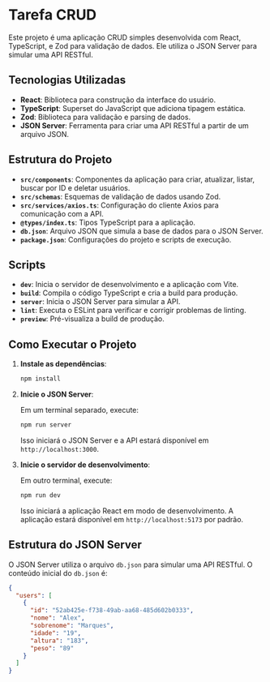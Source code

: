 # Tarefa CRUD

Este projeto é uma aplicação CRUD simples desenvolvida com React, TypeScript, e Zod para validação de dados. Ele utiliza o JSON Server para simular uma API RESTful.

## Tecnologias Utilizadas

- **React**: Biblioteca para construção da interface do usuário.
- **TypeScript**: Superset do JavaScript que adiciona tipagem estática.
- **Zod**: Biblioteca para validação e parsing de dados.
- **JSON Server**: Ferramenta para criar uma API RESTful a partir de um arquivo JSON.

## Estrutura do Projeto

- **`src/components`**: Componentes da aplicação para criar, atualizar, listar, buscar por ID e deletar usuários.
- **`src/schemas`**: Esquemas de validação de dados usando Zod.
- **`src/services/axios.ts`**: Configuração do cliente Axios para comunicação com a API.
- **`@types/index.ts`**: Tipos TypeScript para a aplicação.
- **`db.json`**: Arquivo JSON que simula a base de dados para o JSON Server.
- **`package.json`**: Configurações do projeto e scripts de execução.

## Scripts

- **`dev`**: Inicia o servidor de desenvolvimento e a aplicação com Vite.
- **`build`**: Compila o código TypeScript e cria a build para produção.
- **`server`**: Inicia o JSON Server para simular a API.
- **`lint`**: Executa o ESLint para verificar e corrigir problemas de linting.
- **`preview`**: Pré-visualiza a build de produção.

## Como Executar o Projeto

1. **Instale as dependências**:

    ```bash
    npm install
    ```

2. **Inicie o JSON Server**:

    Em um terminal separado, execute:

    ```bash
    npm run server
    ```

    Isso iniciará o JSON Server e a API estará disponível em `http://localhost:3000`.

3. **Inicie o servidor de desenvolvimento**:

    Em outro terminal, execute:

    ```bash
    npm run dev
    ```

    Isso iniciará a aplicação React em modo de desenvolvimento. A aplicação estará disponível em `http://localhost:5173` por padrão.

## Estrutura do JSON Server

O JSON Server utiliza o arquivo `db.json` para simular uma API RESTful. O conteúdo inicial do `db.json` é:

```json
{
  "users": [
    {
      "id": "52ab425e-f738-49ab-aa68-485d602b0333",
      "nome": "Alex",
      "sobrenome": "Marques",
      "idade": "19",
      "altura": "183",
      "peso": "89"
    }
  ]
}
